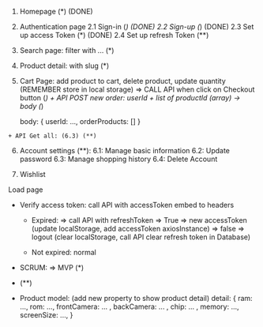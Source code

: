 

  1. Homepage (*) (DONE)

  2. Authentication page
    2.1 Sign-in (*) (DONE)
    2.2 Sign-up (*) (DONE)
    2.3 Set up access Token (*) (DONE)
    2.4 Set up refresh Token (**)

  3. Search page: filter with ... (*) 

  4. Product detail: with slug (*)

  5. Cart Page: add product to cart, delete product, update quantity (REMEMBER store in local storage) => CALL API when click on Checkout button (*)
    + API POST new order: userId + list of productId (array) -> body (*)

        body: {
          userId: ...,
          orderProducts: []
        }
    
    + API Get all: (6.3) (**)

  6. Account settings (**):
    6.1: Manage basic information
    6.2: Update password
    6.3: Manage shopping history
    6.4: Delete Account

  7. Wishlist 


  Load page

  - Verify access token: call API with accessToken embed to headers
    + Expired: => call API with refreshToken => True => new accessToken (update localStorage, add accessToken axiosInstance)
                                             => false => logout (clear localStorage, call API clear refresh token in Database)

    + Not expired: normal
  - SCRUM: => MVP (*)
  - (**)
  

  - Product model: (add new property to show product detail)
      detail: {
        ram: ...,
        rom: ...,
        frontCamera: ... ,
        backCamera: ... ,
        chip: ... ,
        memory: ...,
        screenSize: ...,
      }


